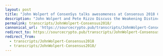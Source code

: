 ```yaml
---
layout: post
title: "John Wolpert of ConsenSys talks awesomeness at Consensus 2018 CoinDeskLIVE"
description: "John Wolpert and Pete Rizzo Discuss the Weakening Distinciton Between Private and Public Blockchain."
permalink: transcripts/JohnWolpert-Consensus2018/
cannonical_url: 'https://sourcecrypto.pub/transcripts/JohnWolpert-Consensus2018/'
redirect_to: https://sourcecrypto.pub/transcripts/JohnWolpert-Consensus2018/
redirect_from: 
  - transcripts/JohnWolpert-Consensus2018
  - transcripts/JohnWolpert-Consensus2018/
---
```


